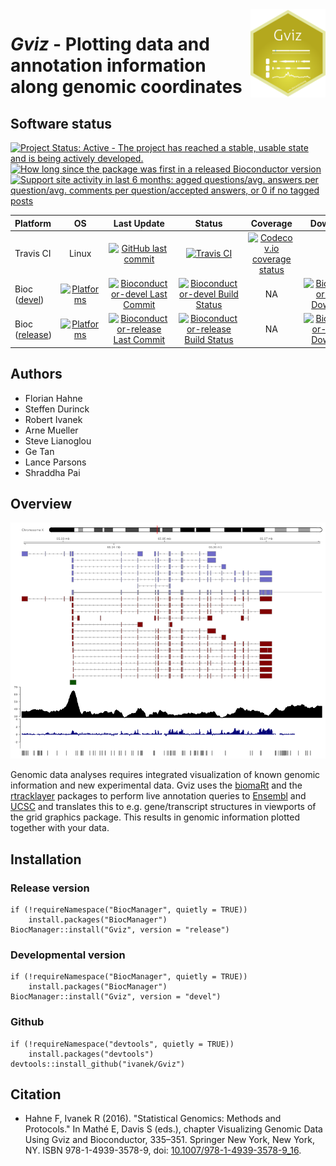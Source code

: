 <img src="vignettes/Gviz-logo.png" align="right" alt="" width="120" />

# _Gviz_ - Plotting data and annotation information along genomic coordinates

## Software status

<!-- badges: start -->
[![Project Status: Active - The project has reached a stable, usable state and is being actively developed.](http://www.repostatus.org/badges/latest/active.svg)](http://www.repostatus.org/#active)
[![How long since the package was first in a released Bioconductor version](https://bioconductor.org/shields/years-in-bioc/Gviz.svg)](https://bioconductor.org/packages/Gviz) 
[![Support site activity in last 6 months: agged questions/avg. answers per question/avg. comments per question/accepted answers, or 0 if no tagged posts](https://bioconductor.org/shields/posts/Gviz.svg)](https://support.bioconductor.org/t/gviz/)
<!-- badges: end -->

| Platform  |      OS   |    Last Update |      Status      |      Coverage    | Downloads |
|:----------|:---------:|:--------------:|:----------------:|:----------------:|:---------:|
| Travis CI |   Linux   | [![GitHub last commit](https://img.shields.io/github/last-commit/ivanek/Gviz)](https://github.com/ivanek/Gviz) | [![Travis CI](https://travis-ci.org/ivanek/Gviz.svg?branch=master)](https://travis-ci.org/ivanek/Gviz) | [![Codecov.io coverage status](https://codecov.io/github/ivanek/Gviz/coverage.svg?branch=master)](https://codecov.io/github/ivanek/Gviz) | NA |
| Bioc ([devel](https://bioconductor.org/packages/devel/bioc/html/Gviz.html))     | [![Platforms](https://bioconductor.org/shields/availability/devel/Gviz.svg)](https://bioconductor.org/checkResults/release/bioc-LATEST/Gviz/) | [![Bioconductor-devel Last Commit](https://bioconductor.org/shields/lastcommit/devel/bioc/Gviz.svg)](https://bioconductor.org/checkResults/release/bioc-LATEST/Gviz/) | [![Bioconductor-devel Build Status](https://bioconductor.org/shields/build/devel/bioc/Gviz.svg)](https://bioconductor.org/checkResults/devel/bioc-LATEST/Gviz) | NA | [![Bioconductor-devel Downloads](https://bioconductor.org/shields/downloads/devel/Gviz.svg)](https://bioconductor.org/packages/stats/bioc/Gviz/) |
| Bioc ([release](https://bioconductor.org/packages/release/bioc/html/Gviz.html)) | [![Platforms](https://bioconductor.org/shields/availability/release/Gviz.svg)](https://bioconductor.org/checkResults/release/bioc-LATEST/Gviz/) | [![Bioconductor-release Last Commit](https://bioconductor.org/shields/lastcommit/release/bioc/Gviz.svg)](https://bioconductor.org/checkResults/release/bioc-LATEST/Gviz/) | [![Bioconductor-release Build Status](https://bioconductor.org/shields/build/release/bioc/Gviz.svg)](https://bioconductor.org/checkResults/release/bioc-LATEST/Gviz) | NA | [![Bioconductor-release Downloads](https://bioconductor.org/shields/downloads/release/Gviz.svg)](https://bioconductor.org/packages/stats/bioc/Gviz/) |

<!--
| Travis CI |   Linux   | [![GitHub last commit](https://img.shields.io/github/last-commit/ivanek/Gviz)](https://github.com/ivanek/Gviz) | [![Travis CI](https://travis-ci.org/ivanek/Gviz.svg?branch=master)](https://travis-ci.org/ivanek/Gviz) | [![Codecov.io coverage status](https://codecov.io/github/ivanek/Gviz/coverage.svg?branch=master)](https://codecov.io/github/ivanek/Gviz) | NA |

| Travis CI |   Linux   | [![GitHub last commit](https://img.shields.io/github/last-commit/ivanek/Gviz)](https://github.com/ivanek/Gviz) | [![Travis CI](https://travis-ci.org/ivanek/Gviz.svg?branch=master)](https://travis-ci.org/ivanek/Gviz) | [![Codecov.io coverage status](https://img.shields.io/codecov/c/github/ivanek/Gviz/master)](https://codecov.io/github/ivanek/Gviz) | NA |
-->

## Authors

- Florian Hahne
- Steffen Durinck
- Robert Ivanek
- Arne Mueller
- Steve Lianoglou
- Ge Tan 
- Lance Parsons
- Shraddha Pai

## Overview

![Gviz UCSC like screenshot](vignettes/Gviz-example.png)

Genomic data analyses requires integrated visualization of known genomic information and new experimental data. Gviz uses the [biomaRt](https://bioconductor.org/packages/biomaRt/) and the [rtracklayer](https://bioconductor.org/packages/rtracklayer/) packages to perform live annotation queries to [Ensembl](https://www.ensembl.org/) and [UCSC](https://genome.ucsc.edu) and translates this to e.g. gene/transcript structures in viewports of the grid graphics package. This results in genomic information plotted together with your data.

## Installation

### Release version

```
if (!requireNamespace("BiocManager", quietly = TRUE))
    install.packages("BiocManager")
BiocManager::install("Gviz", version = "release")
```

### Developmental version

```
if (!requireNamespace("BiocManager", quietly = TRUE))
    install.packages("BiocManager")
BiocManager::install("Gviz", version = "devel")
```

### Github

```
if (!requireNamespace("devtools", quietly = TRUE))
    install.packages("devtools")
devtools::install_github("ivanek/Gviz")
```


## Citation 

- Hahne F, Ivanek R (2016). "Statistical Genomics: Methods and Protocols." In Mathé E, Davis S (eds.), chapter Visualizing Genomic Data Using Gviz and Bioconductor, 335–351. Springer New York, New York, NY. ISBN 978-1-4939-3578-9, doi: [10.1007/978-1-4939-3578-9_16](https://dx.doi.org/10.1007/978-1-4939-3578-9_16).
